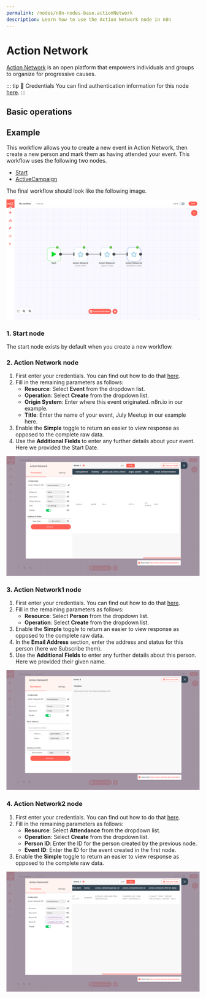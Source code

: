 ```yaml
---
permalink: /nodes/n8n-nodes-base.actionNetwork
description: Learn how to use the Action Network node in n8n
---
```


# Action Network

[Action Network](https://actionnetwork.org/) is an open platform that empowers individuals and groups to organize for progressive causes.

::: tip 🔑 Credentials
You can find authentication information for this node [here](../../../credentials/ActionNetwork/README.md).
:::

## Basic operations

<Resource node="n8n-nodes-base.actionNetwork" />

## Example

This workflow allows you to create a new event in Action Network, then create a new person and mark them as having attended your event. This workflow uses the following two nodes.
- [Start](../../core-nodes/Start/README.md)
- [ActiveCampaign]()

The final workflow should look like the following image.

![A workflow with the Action Network node](./workflow.png)

### 1. Start node

The start node exists by default when you create a new workflow.

### 2. Action Network node

1. First enter your credentials. You can find out how to do that [here](../../../credentials/ActionNetwork/README.md).
2. Fill in the remaining parameters as follows:
    * **Resource**: Select **Event** from the dropdown list.
    * **Operation**: Select **Create** from the dropdown list.
    * **Origin System**: Enter where this event originated. n8n.io in our example.
    * **Title**: Enter the name of your event, July Meetup in our example here.
3. Enable the **Simple** toggle to return an easier to view response as opposed to the complete raw data.
4. Use the **Additional Fields** to enter any further details about your event. Here we provided the Start Date.

![Action Network node](./action_network_node.png)

### 3. Action Network1 node

1. First enter your credentials. You can find out how to do that [here](../../../credentials/ActionNetwork/README.md).
2. Fill in the remaining parameters as follows:
    * **Resource**: Select **Person** from the dropdown list.
    * **Operation**: Select **Create** from the dropdown list.
3. Enable the **Simple** toggle to return an easier to view response as opposed to the complete raw data.
4. In the **Email Address** section, enter the address and status for this person (here we Subscribe them).
5. Use the **Additional Fields** to enter any further details about this person. Here we provided their given name.

![Action Network1 node](./action_network_node1.png)

### 4. Action Network2 node

1. First enter your credentials. You can find out how to do that [here](../../../credentials/ActionNetwork/README.md).
2. Fill in the remaining parameters as follows:
    * **Resource**: Select **Attendance** from the dropdown list.
    * **Operation**: Select **Create** from the dropdown list.
    * **Person ID**: Enter the ID for the person created by the previous node.
    * **Event ID**: Enter the ID for the event created in the first node.
3. Enable the **Simple** toggle to return an easier to view response as opposed to the complete raw data.

![Action Network2 node](./action_network_node2.png)
